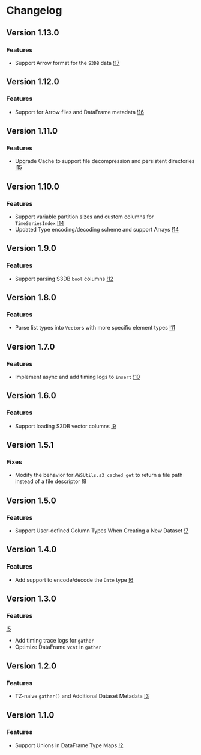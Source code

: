 # Changelog

## Version 1.13.0

### Features
* Support Arrow format for the `S3DB` data
 [!17](https://gitlab.invenia.ca/invenia/Datafeeds/DataClient.jl/-/merge_requests/17)

## Version 1.12.0

### Features
* Support for Arrow files and DataFrame metadata [!16](https://gitlab.invenia.ca/invenia/Datafeeds/DataClient.jl/-/merge_requests/16)

## Version 1.11.0

### Features
* Upgrade Cache to support file decompression and persistent directories [!15](https://gitlab.invenia.ca/invenia/Datafeeds/DataClient.jl/-/merge_requests/15)

## Version 1.10.0

### Features
* Support variable partition sizes and custom columns for `TimeSeriesIndex` [!14](https://gitlab.invenia.ca/invenia/Datafeeds/DataClient.jl/-/merge_requests/14)
* Updated Type encoding/decoding scheme and support Arrays [!14](https://gitlab.invenia.ca/invenia/Datafeeds/DataClient.jl/-/merge_requests/14)


## Version 1.9.0

### Features
* Support parsing S3DB `bool` columns [!12](https://gitlab.invenia.ca/invenia/Datafeeds/DataClient.jl/-/merge_requests/12)

## Version 1.8.0

### Features
* Parse list types into `Vector`s with more specific element types [!11](https://gitlab.invenia.ca/invenia/Datafeeds/DataClient.jl/-/merge_requests/11)

## Version 1.7.0

### Features
* Implement async and add timing logs to `insert` [!10](https://gitlab.invenia.ca/invenia/Datafeeds/DataClient.jl/-/merge_requests/10)


## Version 1.6.0

### Features
* Support loading S3DB vector columns [!9](https://gitlab.invenia.ca/invenia/Datafeeds/DataClient.jl/-/merge_requests/9)


## Version 1.5.1

### Fixes
* Modify the behavior for `AWSUtils.s3_cached_get` to return a file path instead of a file descriptor [!8](https://gitlab.invenia.ca/invenia/Datafeeds/DataClient.jl/-/merge_requests/8)

## Version 1.5.0

### Features
* Support User-defined Column Types When Creating a New Dataset [!7](https://gitlab.invenia.ca/invenia/Datafeeds/DataClient.jl/-/merge_requests/7)

## Version 1.4.0

### Features
* Add support to encode/decode the `Date` type [!6](https://gitlab.invenia.ca/invenia/Datafeeds/DataClient.jl/-/merge_requests/6)

## Version 1.3.0

### Features
[!5](https://gitlab.invenia.ca/invenia/Datafeeds/DataClient.jl/-/merge_requests/5)
* Add timing trace logs for `gather`
* Optimize DataFrame `vcat` in `gather`

## Version 1.2.0

### Features
* TZ-naive `gather()` and Additional Dataset Metadata [!3](https://gitlab.invenia.ca/invenia/Datafeeds/DataClient.jl/-/merge_requests/3)


## Version 1.1.0

### Features
* Support Unions in DataFrame Type Maps [!2](https://gitlab.invenia.ca/invenia/Datafeeds/DataClient.jl/-/merge_requests/2)
